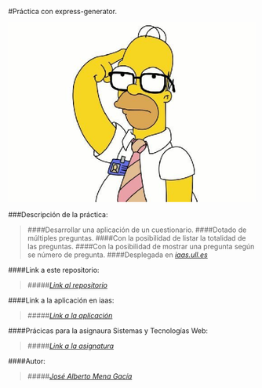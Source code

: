 #Práctica con express-generator.

![imgquiz](imgquiz.jpg)

###Descripción de la práctica:

>####Desarrollar una aplicación de un cuestionario.
>####Dotado de múltiples preguntas.
>####Con la posibilidad de listar la totalidad de las preguntas.
>####Con la posibilidad de mostrar una pregunta según se número de pregunta.
>####Desplegada en [_iaas.ull.es_](iaas.ull.es)


####Link a este repositorio:
>#####[_Link al repositorio_](https://github.com/alu0100768893/Quiz)

####Link a la aplicación en iaas:
>#####[_Link a la aplicación_](http://10.6.128.77:8080/)

####Prácicas para la asignaura Sistemas y Tecnologías Web:
>#####[_Link a la asignatura_](http://eguia.ull.es/etsii/query.php?codigo=139264512)

####Autor:
>#####[_José Alberto Mena Gacía_](http://alu0100768893.github.io)
